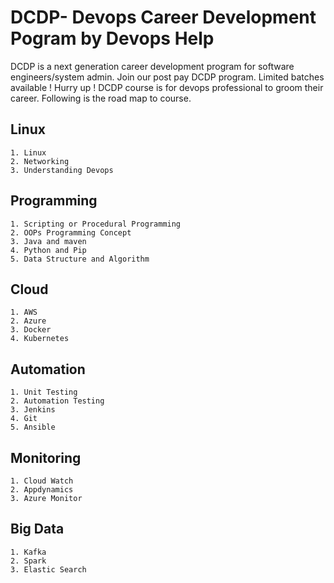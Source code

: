 # DCDP- Devops Career Development Pogram by Devops Help
DCDP is a next generation career development program for software engineers/system admin.
Join our post pay DCDP program. Limited batches available ! Hurry up !
DCDP course is for devops professional to groom their career. Following is the road map to course.

## Linux
```
1. Linux
2. Networking
3. Understanding Devops
```
## Programming
```
1. Scripting or Procedural Programming
2. OOPs Programming Concept
3. Java and maven 
4. Python and Pip
5. Data Structure and Algorithm
```

## Cloud

```
1. AWS
2. Azure
3. Docker
4. Kubernetes
```

## Automation

```
1. Unit Testing
2. Automation Testing
3. Jenkins
4. Git
5. Ansible
```
## Monitoring

```
1. Cloud Watch
2. Appdynamics
3. Azure Monitor
```
## Big Data

```
1. Kafka
2. Spark
3. Elastic Search
```
